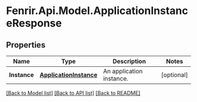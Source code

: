 # Fenrir.Api.Model.ApplicationInstanceResponse

## Properties

Name | Type | Description | Notes
------------ | ------------- | ------------- | -------------
**Instance** | [**ApplicationInstance**](ApplicationInstance.md) | An application instance. | [optional] 

[[Back to Model list]](../README.md#documentation-for-models) [[Back to API list]](../README.md#documentation-for-api-endpoints) [[Back to README]](../README.md)

